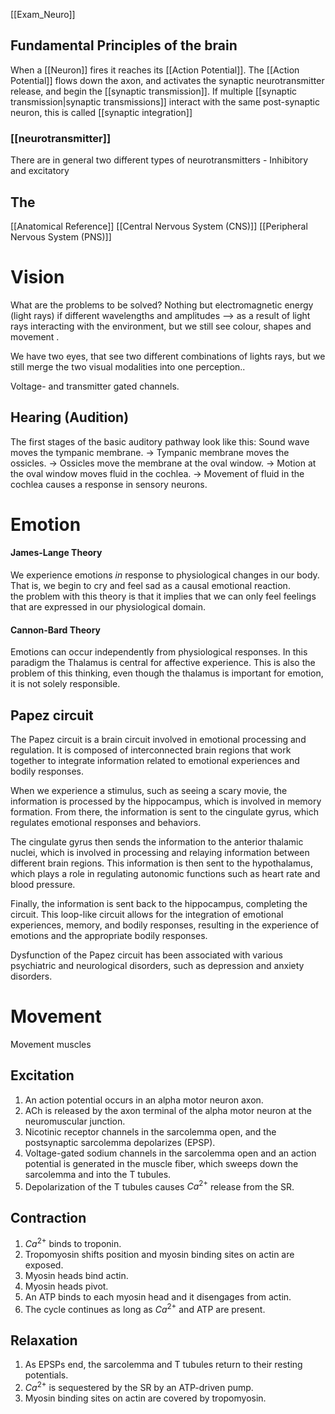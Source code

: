 [[Exam_Neuro]]


## Fundamental Principles of the brain
When a  [[Neuron]] fires it reaches its [[Action Potential]]. The [[Action Potential]] flows down the axon, and activates the synaptic neurotransmitter release, and begin the [[synaptic transmission]]. 
If multiple [[synaptic transmission|synaptic transmissions]]  interact with the same post-synaptic neuron, this is called [[synaptic integration]] 



### [[neurotransmitter]]
There are in general two different types of neurotransmitters - 
Inhibitory and excitatory



## The 
[[Anatomical Reference]]
[[Central Nervous System (CNS)]]
[[Peripheral Nervous System (PNS)]]



# Vision
What are the problems to be solved?
Nothing but electromagnetic energy (light rays) if different wavelengths and amplitudes --> as a result of light rays interacting with the environment, but we still see colour, shapes and movement .

We have two eyes, that see two different combinations of lights rays, but we still merge the two visual modalities into one perception..



Voltage- and transmitter gated channels.

## Hearing (Audition)




The first stages of the basic auditory pathway look like this:
Sound wave moves the tympanic membrane. →
  Tympanic membrane moves the ossicles. →
    Ossicles move the membrane at the oval window. →
	  Motion at the oval window moves fluid in the cochlea. →
		Movement of fluid in the cochlea causes a response in sensory neurons.



# Emotion
#### James-Lange Theory
We experience emotions *in* response to physiological changes in our body. That is, we begin to cry and feel sad as a causal emotional reaction.  
	the problem with this theory is that it implies that we can only feel feelings that are expressed in our physiological domain.
#### Cannon-Bard Theory
Emotions can occur independently from physiological responses. 
	In this paradigm the Thalamus is central for affective experience.  This is also the problem of this thinking, even though the thalamus is important for emotion, it is not solely responsible.

 ## Papez circuit
 The Papez circuit is a brain circuit involved in emotional processing and regulation. It is composed of interconnected brain regions that work together to integrate information related to emotional experiences and bodily responses.

When we experience a stimulus, such as seeing a scary movie, the information is processed by the hippocampus, which is involved in memory formation. From there, the information is sent to the cingulate gyrus, which regulates emotional responses and behaviors.

The cingulate gyrus then sends the information to the anterior thalamic nuclei, which is involved in processing and relaying information between different brain regions. This information is then sent to the hypothalamus, which plays a role in regulating autonomic functions such as heart rate and blood pressure.

Finally, the information is sent back to the hippocampus, completing the circuit. This loop-like circuit allows for the integration of emotional experiences, memory, and bodily responses, resulting in the experience of emotions and the appropriate bodily responses.

Dysfunction of the Papez circuit has been associated with various psychiatric and neurological disorders, such as depression and anxiety disorders.


# Movement
Movement muscles 
## Excitation
1. An action potential occurs in an alpha motor neuron axon.
2. ACh is released by the axon terminal of the alpha motor neuron at the
neuromuscular junction.
3. Nicotinic receptor channels in the sarcolemma open, and the postsynaptic
sarcolemma depolarizes (EPSP).
4. Voltage-gated sodium channels in the sarcolemma open and an action
potential is generated in the muscle fiber, which sweeps down the sarcolemma
and into the T tubules.
5. Depolarization of the T tubules causes $Ca^{2+}$ release from the SR.

## Contraction
1. $Ca^{2+}$ binds to troponin.
2. Tropomyosin shifts position and myosin binding sites on actin are exposed.
3. Myosin heads bind actin.
4. Myosin heads pivot.
5. An ATP binds to each myosin head and it disengages from actin.
6. The cycle continues as long as $Ca^{2+}$ and ATP are present.

## Relaxation
1. As EPSPs end, the sarcolemma and T tubules return to their resting
potentials.
2. $Ca^{2+}$ is sequestered by the SR by an ATP-driven pump.
3. Myosin binding sites on actin are covered by tropomyosin.

